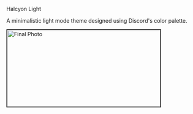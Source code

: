 Halcyon Light 

A minimalistic light mode theme designed using Discord's color palette.


<img alt="Final Photo" src="https://github.com/cheternal7890/Halcyon-Light/assets/157067093/8119aab2-8800-4ffd-ba16-e9b54682895b" class = "rounded" width = "400" height = "200" border = "2">
